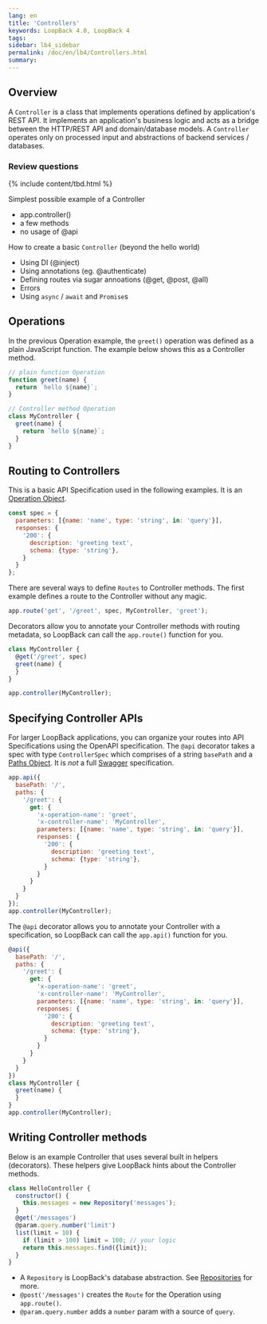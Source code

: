 ```yaml
---
lang: en
title: 'Controllers'
keywords: LoopBack 4.0, LoopBack 4
tags:
sidebar: lb4_sidebar
permalink: /doc/en/lb4/Controllers.html
summary:
---
```


## Overview

A `Controller` is a class that implements operations defined by application's REST API. It implements an application's business logic and acts as a bridge between the HTTP/REST API and domain/database models.
A `Controller` operates only on processed input and abstractions of backend services / databases.

### Review questions

{% include content/tbd.html %}

Simplest possible example of a Controller
- app.controller()
- a few methods
- no usage of @api

How to create a basic `Controller` (beyond the hello world)
- Using DI (@inject)
- Using annotations (eg. @authenticate)
- Defining routes via sugar annoations (@get, @post, @all)
- Errors
- Using `async` / `await` and `Promise`s

## Operations

In the previous Operation example, the `greet()` operation was defined as a plain JavaScript function. The example below shows this as a Controller method.

```js
// plain function Operation
function greet(name) {
  return `hello ${name}`;
}

// Controller method Operation
class MyController {
  greet(name) {
    return `hello ${name}`;
  }
}
```

## Routing to Controllers

This is a basic API Specification used in the following examples. It is an [Operation Object](https://github.com/OAI/OpenAPI-Specification/blob/0e51e2a1b2d668f434e44e5818a0cdad1be090b4/versions/2.0.md#operation-object).

```js
const spec = {
  parameters: [{name: 'name', type: 'string', in: 'query'}],
  responses: {
    '200': {
      description: 'greeting text',
      schema: {type: 'string'},
    }
  }
};
```

There are several ways to define `Routes` to Controller methods. The first example defines a route to the Controller without any magic.

```js
app.route('get', '/greet', spec, MyController, 'greet');
```

Decorators allow you to annotate your Controller methods with routing metadata, so LoopBack can call the `app.route()` function for you.

```js
class MyController {
  @get('/greet', spec)
  greet(name) {
  }
}

app.controller(MyController);
```

## Specifying Controller APIs

For larger LoopBack applications, you can organize your routes into API Specifications using the OpenAPI specification. The `@api` decorator takes a spec with type `ControllerSpec` which comprises of a string `basePath` and a [Paths Object](https://github.com/OAI/OpenAPI-Specification/blob/0e51e2a1b2d668f434e44e5818a0cdad1be090b4/versions/2.0.md#paths-object). It is _not_ a full [Swagger](https://github.com/OAI/OpenAPI-Specification/blob/0e51e2a1b2d668f434e44e5818a0cdad1be090b4/versions/2.0.md#swagger-object) specification.

```js
app.api({
  basePath: '/',
  paths: {
    '/greet': {
      get: {
        'x-operation-name': 'greet',
        'x-controller-name': 'MyController',
        parameters: [{name: 'name', type: 'string', in: 'query'}],
        responses: {
          '200': {
            description: 'greeting text',
            schema: {type: 'string'},
          }
        }
      }
    }
  }
});
app.controller(MyController);
```

The `@api` decorator allows you to annotate your Controller with a specification, so LoopBack can call the `app.api()` function for you.

```js
@api({
  basePath: '/',
  paths: {
    '/greet': {
      get: {
        'x-operation-name': 'greet',
        'x-controller-name': 'MyController',
        parameters: [{name: 'name', type: 'string', in: 'query'}],
        responses: {
          '200': {
            description: 'greeting text',
            schema: {type: 'string'},
          }
        }
      }
    }
  }
})
class MyController {
  greet(name) {
  }
}
app.controller(MyController);
```

## Writing Controller methods

Below is an example Controller that uses several built in helpers (decorators). These helpers give LoopBack hints about the Controller methods.

```js
class HelloController {
  constructor() {
    this.messages = new Repository('messages');
  }
  @get('/messages')
  @param.query.number('limit')
  list(limit = 10) {
    if (limit > 100) limit = 100; // your logic
    return this.messages.find({limit});
  }
}
```

- A `Repository` is LoopBack's database abstraction. See [Repositories](Repositories.html) for more.
- `@post('/messages')` creates the `Route` for the Operation using `app.route()`.
- `@param.query.number` adds a `number` param with a source of `query`.
